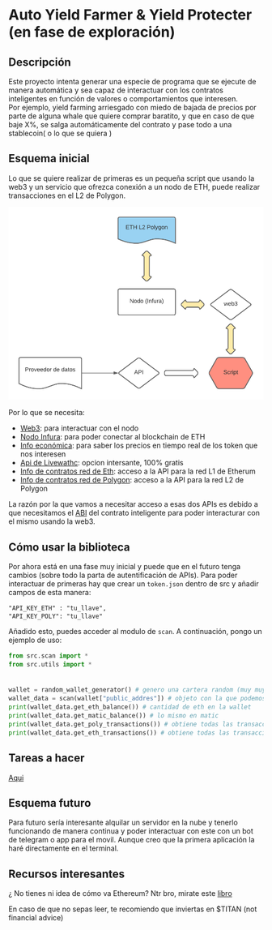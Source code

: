 # Auto Yield Farmer & Yield Protecter (en fase de exploración)
## Descripción
Este proyecto intenta generar una especie de programa que se ejecute de manera automática y sea capaz de interactuar con los contratos inteligentes en función de valores o comportamientos que interesen.  
Por ejemplo, yield farming arriesgado con miedo de bajada de precios por parte de alguna whale que quiere comprar baratito, y que en caso de que baje X%, se salga automáticamente del contrato y pase todo a una stablecoin( o lo que se quiera )
## Esquema inicial
Lo que se quiere realizar de primeras es un pequeña script que usando la web3 y un servicio que ofrezca conexión a un nodo de ETH, puede realizar transacciones en el L2 de Polygon.  

![Init chart](assets/img/start_chart.png)  

Por lo que se necesita:
* [Web3](https://web3py.readthedocs.io/en/stable/quickstart.html#installation): para interactuar con el nodo
* [Nodo Infura](www.infura.io): para poder conectar al blockchain de ETH
* [Info económica](https://www.youtube.com/watch?v=dQw4w9WgXcQ): para saber los precios en tiempo real de los token que nos interesen  
* [Api de Livewathc](https://www.livecoinwatch.com/tools/api): opcion intersante, 100% gratis
* [Info de contratos red de Eth](https://etherscan.io/apis): acceso a la API para la red L1 de Etherum
* [Info de contratos red de Polygon](https://polygonscan.com/apis): acceso a la API para la red L2 de Polygon

La razón por la que vamos a necesitar acceso a esas dos APIs es debido a que necesitamos el [ABI](https://solidity-es.readthedocs.io/es/latest/abi-spec.html) del contrato inteligente
para poder interacturar con el mismo usando la web3.
## Cómo usar la biblioteca
Por ahora está en una fase muy inicial y puede que en el futuro tenga cambios (sobre todo la parta de autentificación de APIs). Para poder interactuar de primeras hay que crear un ```token.json``` dentro de src y añadir campos de esta manera:
```
"API_KEY_ETH" : "tu_llave",
"API_KEY_POLY": "tu_llave"
```
Añadido esto, puedes acceder al modulo de ```scan```. A continuación, pongo un ejemplo de uso:
```python
from src.scan import *
from src.utils import *


wallet = random_wallet_generator() # genero una cartera random (muy muy seguramente vacia(ojala no xD))
wallet_data = scan(wallet["public_addres"]) # objeto con la que podemos ver
print(wallet_data.get_eth_balance()) # cantidad de eth en la wallet
print(wallet_data.get_matic_balance()) # lo mismo en matic
print(wallet_data.get_poly_transactions()) # obtiene todas las transacciones de la cartea de la red Poly L2
print(wallet_data.get_eth_transactions()) # obtiene todas las transacciones de la cartera de la red ETH L1
```
## Tareas a hacer  

[Aqui](https://impartial-heaven-152.notion.site/b3c0e33c851f4a689ba5e205473d8bfa?v=cd07a0ca972c4f6dba22ad15a8b21409)
## Esquema futuro
Para futuro sería interesante alquilar un servidor en la nube y tenerlo funcionando de manera continua y poder interactuar con este
con un bot de telegram o app para el movil.
Aunque creo que la primera aplicación la haré directamente en el terminal.
## Recursos interesantes
¿ No tienes ni idea de cómo va Ethereum? Ntr bro, mirate este [libro](https://github.com/ethereumbook/ethereumbook)  

En caso de que no sepas leer, te recomiendo que inviertas en $TITAN (not financial advice)
